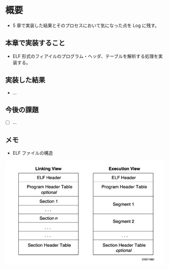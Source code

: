 # 概要

- 5 章で実装した結果とそのプロセスにおいて気になった点を Log に残す。

## 本章で実装すること

- ELF 形式のフィアイルのプログラム・ヘッダ、テーブルを解析する処理を実装する。

## 実装した結果

- ...

## 今後の課題

- [ ] ...

## メモ

- ELF ファイルの構造

![images/elf.png](images/elf.png)
